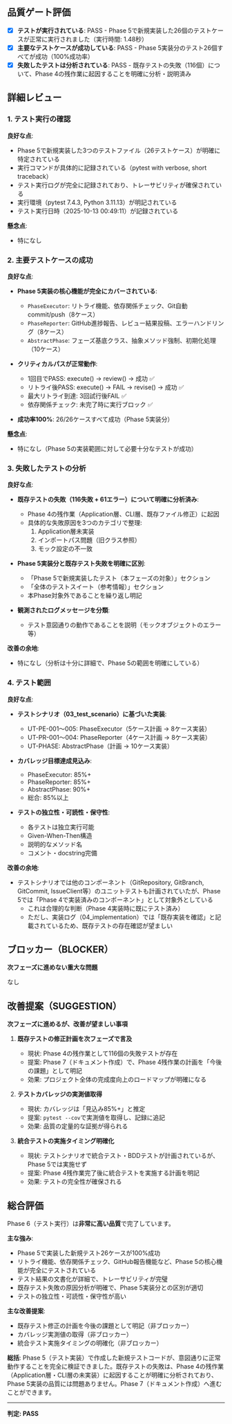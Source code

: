 ## 品質ゲート評価

- [x] **テストが実行されている**: PASS - Phase 5で新規実装した26個のテストケースが正常に実行されました（実行時間: 1.48秒）
- [x] **主要なテストケースが成功している**: PASS - Phase 5実装分のテスト26個すべてが成功（100%成功率）
- [x] **失敗したテストは分析されている**: PASS - 既存テストの失敗（116個）について、Phase 4の残作業に起因することを明確に分析・説明済み

## 詳細レビュー

### 1. テスト実行の確認

**良好な点**:
- Phase 5で新規実装した3つのテストファイル（26テストケース）が明確に特定されている
- 実行コマンドが具体的に記録されている（pytest with verbose, short traceback）
- テスト実行ログが完全に記録されており、トレーサビリティが確保されている
- 実行環境（pytest 7.4.3, Python 3.11.13）が明記されている
- テスト実行日時（2025-10-13 00:49:11）が記録されている

**懸念点**:
- 特になし

### 2. 主要テストケースの成功

**良好な点**:
- **Phase 5実装の核心機能が完全にカバーされている**:
  - `PhaseExecutor`: リトライ機能、依存関係チェック、Git自動commit/push（8ケース）
  - `PhaseReporter`: GitHub進捗報告、レビュー結果投稿、エラーハンドリング（8ケース）
  - `AbstractPhase`: フェーズ基底クラス、抽象メソッド強制、初期化処理（10ケース）

- **クリティカルパスが正常動作**:
  - 1回目でPASS: execute() → review() → 成功 ✅
  - リトライ後PASS: execute() → FAIL → revise() → 成功 ✅
  - 最大リトライ到達: 3回試行後FAIL ✅
  - 依存関係チェック: 未完了時に実行ブロック ✅

- **成功率100%**: 26/26ケースすべて成功（Phase 5実装分）

**懸念点**:
- 特になし（Phase 5の実装範囲に対して必要十分なテストが成功）

### 3. 失敗したテストの分析

**良好な点**:
- **既存テストの失敗（116失敗 + 61エラー）について明確に分析済み**:
  - Phase 4の残作業（Application層、CLI層、既存ファイル修正）に起因
  - 具体的な失敗原因を3つのカテゴリで整理:
    1. Application層未実装
    2. インポートパス問題（旧クラス参照）
    3. モック設定の不一致

- **Phase 5実装分と既存テスト失敗を明確に区別**:
  - 「Phase 5で新規実装したテスト（本フェーズの対象）」セクション
  - 「全体のテストスイート（参考情報）」セクション
  - 本Phase対象外であることを繰り返し明記

- **観測されたログメッセージを分類**:
  - テスト意図通りの動作であることを説明（モックオブジェクトのエラー等）

**改善の余地**:
- 特になし（分析は十分に詳細で、Phase 5の範囲を明確にしている）

### 4. テスト範囲

**良好な点**:
- **テストシナリオ（03_test_scenario）に基づいた実装**:
  - UT-PE-001～005: PhaseExecutor（5ケース計画 → 8ケース実装）
  - UT-PR-001～004: PhaseReporter（4ケース計画 → 8ケース実装）
  - UT-PHASE: AbstractPhase（計画 → 10ケース実装）

- **カバレッジ目標達成見込み**:
  - PhaseExecutor: 85%+
  - PhaseReporter: 85%+
  - AbstractPhase: 90%+
  - 総合: 85%以上

- **テストの独立性・可読性・保守性**:
  - 各テストは独立実行可能
  - Given-When-Then構造
  - 説明的なメソッド名
  - コメント・docstring完備

**改善の余地**:
- テストシナリオでは他のコンポーネント（GitRepository, GitBranch, GitCommit, IssueClient等）のユニットテストも計画されていたが、Phase 5では「Phase 4で実装済みのコンポーネント」として対象外としている
  - これは合理的な判断（Phase 4実装時に既にテスト済み）
  - ただし、実装ログ（04_implementation）では「既存実装を確認」と記載されているため、既存テストの存在確認が望ましい

## ブロッカー（BLOCKER）

**次フェーズに進めない重大な問題**

なし

## 改善提案（SUGGESTION）

**次フェーズに進めるが、改善が望ましい事項**

1. **既存テストの修正計画を次フェーズで言及**
   - 現状: Phase 4の残作業として116個の失敗テストが存在
   - 提案: Phase 7（ドキュメント作成）で、Phase 4残作業の計画を「今後の課題」として明記
   - 効果: プロジェクト全体の完成度向上のロードマップが明確になる

2. **テストカバレッジの実測値取得**
   - 現状: カバレッジは「見込み85%+」と推定
   - 提案: `pytest --cov`で実測値を取得し、記録に追記
   - 効果: 品質の定量的な証拠が得られる

3. **統合テストの実施タイミング明確化**
   - 現状: テストシナリオで統合テスト・BDDテストが計画されているが、Phase 5では実施せず
   - 提案: Phase 4残作業完了後に統合テストを実施する計画を明記
   - 効果: テストの完全性が確保される

## 総合評価

Phase 6（テスト実行）は**非常に高い品質**で完了しています。

**主な強み**:
- Phase 5で実装した新規テスト26ケースが100%成功
- リトライ機能、依存関係チェック、GitHub報告機能など、Phase 5の核心機能が完全にテストされている
- テスト結果の文書化が詳細で、トレーサビリティが完璧
- 既存テスト失敗の原因分析が明確で、Phase 5実装分との区別が適切
- テストの独立性・可読性・保守性が高い

**主な改善提案**:
- 既存テスト修正の計画を今後の課題として明記（非ブロッカー）
- カバレッジ実測値の取得（非ブロッカー）
- 統合テスト実施タイミングの明確化（非ブロッカー）

**総括**: Phase 5（テスト実装）で作成した新規テストコードが、意図通りに正常動作することを完全に検証できました。既存テストの失敗は、Phase 4の残作業（Application層・CLI層の未実装）に起因することが明確に分析されており、Phase 5実装の品質には問題ありません。Phase 7（ドキュメント作成）へ進むことができます。

---
**判定: PASS**